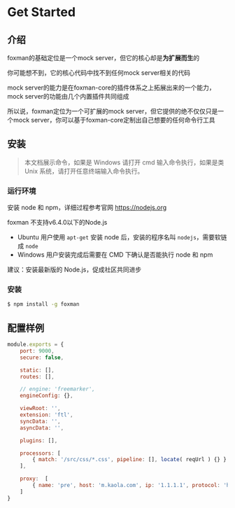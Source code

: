 # Get Started

## 介绍

foxman的基础定位是一个mock server，但它的核心却是**为扩展而生**的

你可能想不到，它的核心代码中找不到任何mock server相关的代码

mock server的能力是在foxman-core的插件体系之上拓展出来的一个能力，mock server的功能由几个内置插件共同组成

所以说，foxman定位为一个可扩展的mock server，但它提供的绝不仅仅只是一个mock server，你可以基于foxman-core定制出自己想要的任何命令行工具

## 安装

> 本文档展示命令，如果是 Windows 请打开 cmd 输入命令执行，如果是类 Unix 系统，请打开任意终端输入命令执行。

### 运行环境

安装 node 和 npm，详细过程参考官网 https://nodejs.org

<p class="warning">
foxman 不支持v6.4.0以下的Node.js
</p>

- Ubuntu 用户使用 `apt-get` 安装 node 后，安装的程序名叫 `nodejs`，需要软链成 `node`
- Windows 用户安装完成后需要在 CMD 下确认是否能执行 node 和 npm

建议：安装最新版的 Node.js，促成社区共同进步

### 安装

```bash
$ npm install -g foxman
```

## 配置样例

```js
module.exports = {
    port: 9000,
    secure: false,

    static: [],
    routes: [],

    // engine: 'freemarker',
    engineConfig: {},

    viewRoot: '',
    extension: 'ftl',
    syncData: '',
    asyncData: '',

    plugins: [],

    processors: [
        { match: '/src/css/*.css', pipeline: [], locate( reqUrl ) {} }
    ],

    proxy:  [
        { name: 'pre', host: 'm.kaola.com', ip: '1.1.1.1', protocol: 'http' }
    ]
}
```
